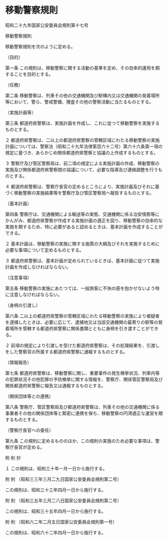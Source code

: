 # 移動警察規則

昭和二十九年国家公安委員会規則第十七号

移動警察規則

移動警察規則を次のように定める。

（目的）

第一条 この規則は、移動警察に関する活動の基準を定め、その効率的運用を期することを目的とする。

（任務）

第二条 移動警察は、列車その他の交通機関及び駅構内又は交通機関の発着場所等において、警ら、警戒警備、捜査その他の警察活動に当たるものとする。

（実施計画等）

第三条 都道府県警察は、実施計画を作成し、これに従つて移動警察を実施するものとする。

２ 都道府県警察は、二以上の都道府県警察の管轄区域にわたる移動警察の実施計画については、警察法（昭和二十九年法律第百六十二号）第六十六条第一項の規定に基づき、あらかじめ関係都道府県警察と協議の上作成するものとする。

３ 警察庁及び管区警察局は、前二項の規定による実施計画の作成、移動警察の実施及び関係都道府県警察間の協議について、必要な指導及び連絡調整を行うものとする。

４ 都道府県警察は、警察庁長官の定めるところにより、実施計画及びそれに基づく移動警察の実施結果等を警察庁及び管区警察局へ報告するものとする。

（基本計画）

第四条 警察庁は、交通機関による輸送等の実態、交通機関に係る治安情勢等にかんがみ、都道府県警察が作成する実施計画の適正を図り、移動警察の効率的な実施を期するため、特に必要があると認めるときは、基本計画を作成することができる。

２ 基本計画は、移動警察の実施に関する施策の大綱及びそれを実施するために必要な事項について定めるものとする。

３ 都道府県警察は、基本計画が定められているときは、基本計画に従つて実施計画を作成しなければならない。

（注意事項）

第五条 移動警察の実施にあたつては、一般旅客に不快の感を抱かせないよう特に注意しなければならない。

（身柄の引渡し）

第六条 二以上の都道府県警察の管轄区域にわたる移動警察の実施により被疑者を逮捕したときは、必要に応じて、逮捕地又は当該交通機関の最寄りの駅等の発着場所を管轄する都道府県警察に関係書類とともに身柄を引き渡すことができる。

２ 前項の規定により引渡しを受けた都道府県警察は、その処理結果を、引渡しをした警察官の所属する都道府県警察に通報するものとする。

（情報報告）

第七条 都道府県警察は、移動警察に関し、重要事件の発生検挙状況、列車内等の犯罪状況その他犯罪の予防検挙に関する情報を、警察庁、関係管区警察局及び関係都道府県警察に報告又は通報するものとする。

（関係団体等との連携）

第八条 警察庁、管区警察局及び都道府県警察は、列車その他の交通機関に係る事業者その他の関係団体等と緊密に連携を保ち、移動警察の円滑適正な運営を期するものとする。

（警察庁長官への委任）

第九条 この規則に定めるもののほか、この規則の実施のため必要な事項は、警察庁長官が定める。

附 則 抄

１ この規則は、昭和三十年一月一日から施行する。

附 則 （昭和三三年三月二九日国家公安委員会規則第二号）

この規則は、昭和三十三年四月一日から施行する。

附 則 （昭和三五年三月二八日国家公安委員会規則第二号）

この規則は、昭和三十五年四月一日から施行する。

附 則 （昭和六二年二月五日国家公安委員会規則第一号）

この規則は、昭和六十二年四月一日から施行する。
